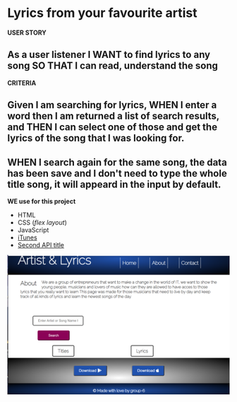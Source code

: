 # Lyrics from your favourite artist

**USER STORY**

## As a user listener I WANT to find lyrics to any song SO THAT I can read, understand the song

**CRITERIA**

## Given I am searching for lyrics, WHEN I enter a word then I am returned a list of search results, and THEN  I can select one of those and get the lyrics of the song that I was looking for.

## WHEN I search again for the same song, the data has been save and I don't need to type the whole title song, it will appeard in the input by default.

__WE use for this project__

- HTML
- CSS (*flex layout*)
- JavaScript
- [iTunes](https://affiliate.itunes.apple.com/resources/documentation/itunes-store-web-service-search-api/)
- [Second API title](https...)

![Artist and Lyrics Project, Team-6](./assets/images/artist-and-lyrics-project.png)







